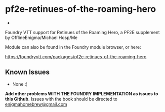 # pf2e-retinues-of-the-roaming-hero
-
Foundry VTT support for Retinues of the Roaming Hero, a PF2E supplement by OfflineEnigma/Michael Hosp/Me

Module can also be found in the Foundry module browser, or here:

https://foundryvtt.com/packages/pf2e-retinues-of-the-roaming-hero

Known Issues
- 
* None :)

**Add other problems WITH THE FOUNDRY IMPLEMENTATION as issues to this Github.**
Issues with the book should be directed to enigmahomebrew@gmail.com
